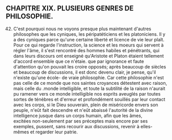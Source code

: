 ## CHAPITRE XIX. PLUSIEURS GENRES DE PHILOSOPHIE.

42. C'est pourquoi nous ne voyons presque plus maintenant d'autres philosophes que les cyniques, les péripatéticiens et les platoniciens. Il y a des cyniques parce qu'une certaine liberté et licence de vie leur plaît. Pour ce qui regarde l'instruction, la science et les moeurs qui servent à régler l'âme, il s'est rencontré des hommes habiles et pénétrants, qui dans leurs discours ont enseigné qu'Aristote et Platon étaient tellement d'accord ensemble que ce n'étaie. que par ignorance et faute d'attention qu'on pouvait les croire opposés; après beaucoup de siècles et beaucoup de discussions, il est donc devenu clair, je pense, qu'il n'existe qu'une école- de vraie philosophie. Car cette philosophie n'est pas celle de ce monde que nos saintes croyances détestent avec raison, mais celle du .monde intelligible, et toute la subtilité de la raison n'aurait pu ramener vers ce monde intelligible nos esprits aveuglés par toutes sortes de ténèbres et d'erreur et profondément souillés par leur contact avec les corps, si le Dieu souverain, plein de miséricorde envers son peuple, n'eût fait descendre et n'eût abaissé l'autorité de la divine intelligence jusque dans un corps humain, afin que les âmes, excitées non-seulement par ses préceptes mais encore par ses exemples, pussent, sans recourir aux discussions, revenir à elles-mêmes et regarder leur patrie.